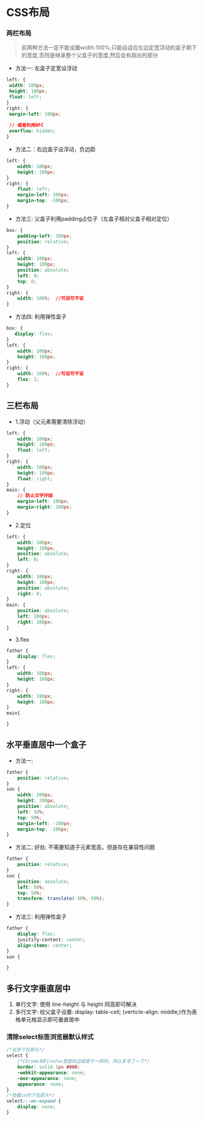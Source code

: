 # CSS布局

### 两栏布局

> 前两种方法一定不能设置width:100%;只能自适应左边定宽浮动的盒子剩下的宽度,否则是继承整个父盒子的宽度,然后会有超出的部分

* 方法一: 左盒子定宽设浮动

```css
left: {
 width: 100px;
 height: 100px;
 float: left;
}
right: {
 margin-left: 100px;
 
 // 或者利用BFC
 overflow: hidden;
}
```

* 方法二：右边盒子设浮动，负边距

```css
left: {
    width: 100px;
    height: 100px;
}
right: {
    float: left;
    margin-left: 100px;
    margin-top: -100px;
}
```

* 方法三: 父盒子利用padding占位子（左盒子相对父盒子相对定位）

```css
box: {
    padding-left: 100px;
    position: relative;
}
left: {
    width: 100px;
    height: 100px;
    position: absolute;
    left: 0;
    top: 0;
}
right: {
    width: 100%;  //可设可不设
}
```

* 方法四: 利用弹性盒子

```css
box: {
   display: flex;
}
left: {
    width: 100px;
    height: 100px;
}
right: {
    width: 100%;  //可设可不设
    flex: 1;
}
```

## 三栏布局

* 1.浮动（父元素需要清除浮动）

```css
left: {
    width: 100px;
    height: 100px;
    float: left;
}
right: {
    width: 100px;
    height: 100px;
    float: right;
}
main: {
    // 防止文字环绕
    margin-left: 100px;
    margin-right: 100px;
}
```

* 2.定位

```css
left: {
    width: 100px;
    height: 100px;
    position: absolute;
    left: 0;
}
right: {
    width: 100px;
    height: 100px;
    position: absolute;
    right: 0;
}
main: {
    position: absolute;
    left: 100px;
    right: 100px;
}
```

* 3.flex

```css
father {
    display: flex;
}
left: {
    width: 100px;
    height: 100px;
}
right: {
    width: 100px;
    height: 100px;
}
main{

}
```

## 水平垂直居中一个盒子

* 方法一:

```css
father {
    position: relative;
}
son {
    width: 200px;
    height: 200px;
    position: absolute;
    left: 50%;
    top: 50%;
    margin-left: -100px;
    margin-top: -100px;
}
```

* 方法二:  好处: 不需要知道子元素宽高，但是存在兼容性问题

```css
father {
    position: relative;
}
son {
    position: absolute;
    left: 50%;
    top: 50%;
    transform: translate(-50%,-50%);
}
```

* 方法三:  利用弹性盒子

```css
father {
    display: flex;
    jusitify-content: center;
    align-items: center;
}
son {

}
```

## 多行文字垂直居中

1. 单行文字: 使用 line-height 与 height 同高即可解决
2. 多行文字: 给父盒子设置: display: table-cell; \(verticle-align: middle;\)作为表格单元格显示即可垂直居中

### 清除select标签浏览器默认样式

```css
/*去除下拉箭头*/
select {
    /*Chrome和Firefox里面的边框是不一样的，所以复写了一下*/
    border: solid 1px #000;
    -webkit-appearance: none;
    -moz-appearance: none;
    appearance: none;
}
/*隐藏ie的下拉箭头*/
select::-ms-expand {
    display: none;
}
```



